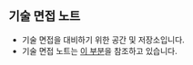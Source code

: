 ## 기술 면접 노트
* 기술 면접을 대비하기 위한 공간 및 저장소입니다.
* 기술 면접 노트는 [이 부분](https://github.com/jobhope/TechnicalNote)을 참조하고 있습니다.

